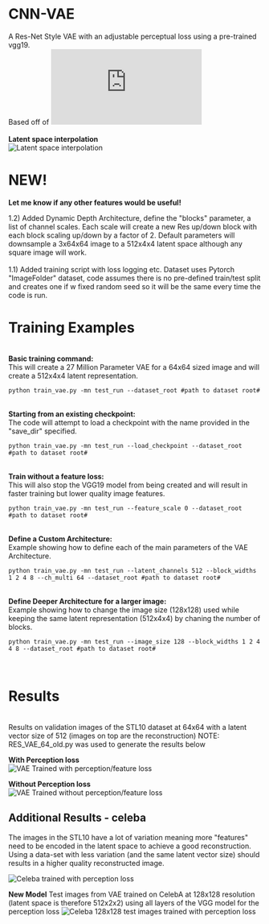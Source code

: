 
# CNN-VAE
A Res-Net Style VAE with an adjustable perceptual loss using a pre-trained vgg19. <br>
Based off of ![Deep Feature Consistent Variational Autoencoder](https://arxiv.org/pdf/1610.00291.pdf)
 <br>
<br>
<b> Latent space interpolation </b> <br>
![Latent space interpolation](https://github.com/LukeDitria/CNN-VAE/blob/master/Results/VAE.gif)
<br>
# NEW!
**Let me know if any other features would be useful!**

1.2) Added Dynamic Depth Architecture, define the "blocks" parameter, a list of channel scales. Each scale will create a new Res up/down block with each block scaling up/down by a factor of 2. 
Default parameters will downsample a 3x64x64 image to a 512x4x4 latent space although any square image will work.
<br>
<br>
1.1) Added training script with loss logging etc. Dataset uses Pytorch "ImageFolder" dataset, code assumes there is no pre-defined train/test split and creates
one if w fixed random seed so it will be the same every time the code is run.<br>

# Training Examples

<br>
<b> Basic training command: </b><br>
This will create a 27 Million Parameter VAE for a 64x64 sized image and will create a 512x4x4 latent representation.

```
python train_vae.py -mn test_run --dataset_root #path to dataset root#
```

<br>
<b> Starting from an existing checkpoint: </b><br>
The code will attempt to load a checkpoint with the name provided in the "save_dir" specified.

```
python train_vae.py -mn test_run --load_checkpoint --dataset_root #path to dataset root#
```

<br>
<b> Train without a feature loss: </b><br>
This will also stop the VGG19 model from being created and will result in faster training but lower quality image features.

```
python train_vae.py -mn test_run --feature_scale 0 --dataset_root #path to dataset root#
```

<br>
<b> Define a Custom Architecture: </b><br>
Example showing how to define each of the main parameters of the VAE Architecture.

```
python train_vae.py -mn test_run --latent_channels 512 --block_widths 1 2 4 8 --ch_multi 64 --dataset_root #path to dataset root#
```

<br>
<b> Define Deeper Architecture for a larger image: </b><br>
Example showing how to change the image size (128x128) used while keeping the same latent representation (512x4x4) by chaning the number of blocks.

```
python train_vae.py -mn test_run --image_size 128 --block_widths 1 2 4 4 8 --dataset_root #path to dataset root#
```


<br>

# Results

<br>
Results on validation images of the STL10 dataset at 64x64 with a latent vector size of 512 (images on top are the reconstruction)
NOTE: RES_VAE_64_old.py was used to generate the results below<br>

**With Perception loss**
<br>
![VAE Trained with perception/feature loss](https://github.com/LukeDitria/CNN-VAE/blob/master/Results/VAE_STL10_64.png)


**Without Perception loss**
<br>
![VAE Trained without perception/feature loss](https://github.com/LukeDitria/CNN-VAE/blob/master/Results/VAE_STL10_no_perception_64.png)

## Additional Results - celeba
The images in the STL10 have a lot of variation meaning more "features" need to be encoded in the latent space to achieve a good reconstruction. Using a data-set with less variation (and the same latent vector size) should results in a higher quality reconstructed image.

![Celeba trained with perception loss](https://github.com/LukeDitria/CNN-VAE/blob/master/Results/VAE_celeba_64.png)

**New Model** Test images from VAE trained on CelebA at 128x128 resolution (latent space is therefore 512x2x2) using all layers of the VGG model for the perception loss
![Celeba 128x128 test images trained with perception loss](https://github.com/LukeDitria/CNN-VAE/blob/master/Results/VAE_CelebA_all_Feat_new_model_128.png)


